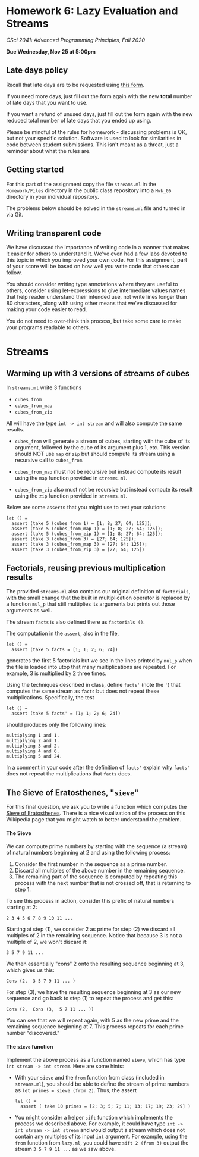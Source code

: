 # Homework 6: Lazy Evaluation and Streams

*CSci 2041: Advanced Programming Principles, Fall 2020*

**Due Wednesday, Nov 25 at 5:00pm**


## Late days policy
Recall that late days are to be requested using 
[this form](https://forms.gle/mZSdyRTZYpSyHTBQ6).

If you need more days, just fill out the form again with the new
**total** number of late days that you want to use.

If you want a refund of unused days, just fill out the form again with
the new reduced total number of late days that you ended up using.

Please be mindful of the rules for homework - discussing problems is
OK, but not your specific solution. Software is used to look for
similarities in code between student submissions. This isn't meant as
a threat, just a reminder about what the rules are.


## Getting started
For this part of the assignment copy the file ``streams.ml`` in
the ``Homework/Files`` directory in the public class repository into
a ``Hwk_06`` directory in your individual repository.

The problems below should be solved in the ``streams.ml``
file and turned in via Git.


## Writing transparent code

We have discussed the importance of writing code in a manner that
makes it easier for others to understand it.  We've even had a few
labs devoted to this topic in which you improved your own code.  For
this assignment, part of your score will be based on how well you
write code that others can follow.

You should consider writing type annotations where they are useful to
others, consider using let-expressions to give intermediate values
names that help reader understand their intended use, not write lines
longer than 80 characters, along with using other means that we've
discussed for making your code easier to read.

You do not need to over-think this process, but take some care to make
your programs readable to others.


# Streams 

## Warming up with 3 versions of streams of cubes

In ``streams.ml`` write 3 functions
- ``cubes_from``
- ``cubes_from_map``
- ``cubes_from_zip``

All will have the type ``int -> int stream`` and will also compute the
same results.

- ``cubes_from`` will generate a stream of cubes, starting with the
  cube of its argument, followed by the cube of its argument plus 1,
  etc.  This version should NOT use ``map`` or ``zip`` but should
  compute its stream using a recursive call to ``cubes_from``.

- ``cubes_from_map`` must not be recursive but instead compute its
  result using the ``map`` function provided in ``streams.ml``.

- ``cubes_from_zip`` also must not be recursive but instead compute its
  result using the ``zip`` function provided in ``streams.ml``.

Below are some ``assert``s that you might use to test your solutions:
```
let () =
  assert (take 5 (cubes_from 1) = [1; 8; 27; 64; 125]);
  assert (take 5 (cubes_from_map 1) = [1; 8; 27; 64; 125]);
  assert (take 5 (cubes_from_zip 1) = [1; 8; 27; 64; 125]);
  assert (take 3 (cubes_from 3) = [27; 64; 125]);
  assert (take 3 (cubes_from_map 3) = [27; 64; 125]);
  assert (take 3 (cubes_from_zip 3) = [27; 64; 125])
```


## Factorials, reusing previous multiplication results

The provided ``streams.ml`` also contains our original definition of
``factorials``, with the small change that the built in multiplication
operator is replaced by a function `mul_p` that still multiplies its
arguments but prints out those arguments as well.

The stream ``facts`` is also defined there as ``factorials ()``.

The computation in the ``assert``, also in the file,
```
let () =
  assert (take 5 facts = [1; 1; 2; 6; 24])
```
generates the first 5 factorials but we see in the lines printed by
``mul_p`` when the file is loaded into utop that many multiplications
are repeated.  For example, 3 is multiplied by 2 three times.

Using the techniques described in class, define ``facts'`` (note the
``'``) that computes the same stream as ``facts`` but does not repeat
these multiplications.  Specifically, the test
```
let () =
  assert (take 5 facts' = [1; 1; 2; 6; 24])
```
should produces only the following lines:
```
multiplying 1 and 1.
multiplying 2 and 1.
multiplying 3 and 2.
multiplying 4 and 6.
multiplying 5 and 24.
```

In a comment in your code after the definition of ``facts'`` explain
why ``facts'`` does not repeat the multiplications that ``facts`` does.


## The Sieve of Eratosthenes, "``sieve``"

For this final question, we ask you to write a function which computes the
[Sieve of Eratosthenes](https://en.wikipedia.org/wiki/Sieve_of_Eratosthenes).
There is a nice visualization of the process on this Wikipedia page
that you might watch to better understand the problem.

#### The Sieve

We can compute prime numbers by starting with the sequence (a stream) of
natural numbers beginning at 2 and using the following process:

1. Consider the first number in the sequence as a prime number.
2. Discard all multiples of the above number in the remaining sequence.
3. The remaining part of the sequence is computed by repeating this
process with the next number that is not crossed off, that is
returning to step 1.

To see this process in action, consider this prefix of natural numbers starting
at 2:
```
2 3 4 5 6 7 8 9 10 11 ...
```

Starting at step (1), we consider 2 as prime for step (2) we discard all
multiples of 2 in the remaining sequence. Notice that because 3 is not a
multiple of 2, we won't discard it:

```
3 5 7 9 11 ...
```

We then essentially "cons" 2 onto the resulting sequence beginning at 3, which
gives us this:
```
Cons (2,  3 5 7 9 11 ... )
```

For step (3), we have the resulting sequence beginning at 3 as our new sequence
and go back to step (1) to repeat the process and get this:

```
Cons (2,  Cons (3,  5 7 11 ... ))
```

You can see that we will repeat again, with 5 as the new prime and the
remaining sequence beginning at 7. This process repeats for each prime number
"discovered."

#### The ``sieve`` function

Implement the above process as a function named ``sieve``, which has type
``int stream -> int stream``. Here are some hints:

+ With your ``sieve`` and the ``from`` function from class (included
  in ``streams.ml``), you should be able
  to define the stream of prime numbers as ``let primes = sieve (from 2)``.
  Thus, the assert
  ```
  let () =
    assert ( take 10 primes = [2; 3; 5; 7; 11; 13; 17; 19; 23; 29] )
  ```

+ You might consider a helper ``sift`` function which implements the process we
  described above. For example, it could have type
  ``int -> int stream -> int stream`` and would output a stream which does not
  contain any multiples of its input ``int`` argument. For example, using the
  ``from`` function from ``lazy.ml``, you could have ``sift 2 (from 3)`` output
  the stream ``3 5 7 9 11 ...`` as we saw above.
